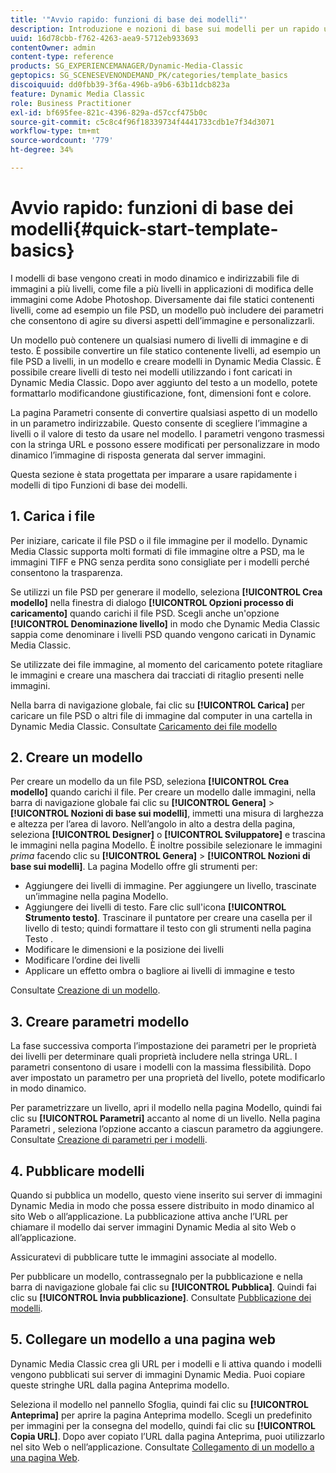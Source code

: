 ```yaml
---
title: '"Avvio rapido: funzioni di base dei modelli"'
description: Introduzione e nozioni di base sui modelli per un rapido utilizzo.
uuid: 16d78cbb-f762-4263-aea9-5712eb933693
contentOwner: admin
content-type: reference
products: SG_EXPERIENCEMANAGER/Dynamic-Media-Classic
geptopics: SG_SCENESEVENONDEMAND_PK/categories/template_basics
discoiquuid: dd0fbb39-3f6a-496b-a9b6-63b11dcb823a
feature: Dynamic Media Classic
role: Business Practitioner
exl-id: bf695fee-821c-4396-829a-d57ccf475b0c
source-git-commit: c5c8c4f96f18339734f4441733cdb1e7f34d3071
workflow-type: tm+mt
source-wordcount: '779'
ht-degree: 34%

---
```


# Avvio rapido: funzioni di base dei modelli{#quick-start-template-basics}

I modelli di base vengono creati in modo dinamico e indirizzabili file di immagini a più livelli, come file a più livelli in applicazioni di modifica delle immagini come Adobe Photoshop. Diversamente dai file statici contenenti livelli, come ad esempio un file PSD, un modello può includere dei parametri che consentono di agire su diversi aspetti dell’immagine e personalizzarli.

Un modello può contenere un qualsiasi numero di livelli di immagine e di testo. È possibile convertire un file statico contenente livelli, ad esempio un file PSD a livelli, in un modello e creare modelli in Dynamic Media Classic. È possibile creare livelli di testo nei modelli utilizzando i font caricati in Dynamic Media Classic. Dopo aver aggiunto del testo a un modello, potete formattarlo modificandone giustificazione, font, dimensioni font e colore.

La pagina Parametri consente di convertire qualsiasi aspetto di un modello in un parametro indirizzabile. Questo consente di scegliere l’immagine a livelli o il valore di testo da usare nel modello. I parametri vengono trasmessi con la stringa URL e possono essere modificati per personalizzare in modo dinamico l’immagine di risposta generata dal server immagini.

Questa sezione è stata progettata per imparare a usare rapidamente i modelli di tipo Funzioni di base dei modelli.

## 1. Carica i file

Per iniziare, caricate il file PSD o il file immagine per il modello. Dynamic Media Classic supporta molti formati di file immagine oltre a PSD, ma le immagini TIFF e PNG senza perdita sono consigliate per i modelli perché consentono la trasparenza.

Se utilizzi un file PSD per generare il modello, seleziona **[!UICONTROL Crea modello]** nella finestra di dialogo **[!UICONTROL Opzioni processo di caricamento]** quando carichi il file PSD. Scegli anche un&#39;opzione **[!UICONTROL Denominazione livello]** in modo che Dynamic Media Classic sappia come denominare i livelli PSD quando vengono caricati in Dynamic Media Classic.

Se utilizzate dei file immagine, al momento del caricamento potete ritagliare le immagini e creare una maschera dai tracciati di ritaglio presenti nelle immagini.

Nella barra di navigazione globale, fai clic su **[!UICONTROL Carica]** per caricare un file PSD o altri file di immagine dal computer in una cartella in Dynamic Media Classic. Consultate [Caricamento dei file modello](uploading-template-files.md#uploading_template_files)

## 2. Creare un modello

Per creare un modello da un file PSD, seleziona **[!UICONTROL Crea modello]** quando carichi il file. Per creare un modello dalle immagini, nella barra di navigazione globale fai clic su **[!UICONTROL Genera]** > **[!UICONTROL Nozioni di base sui modelli]**, immetti una misura di larghezza e altezza per l’area di lavoro. Nell’angolo in alto a destra della pagina, seleziona **[!UICONTROL Designer]** o **[!UICONTROL Sviluppatore]** e trascina le immagini nella pagina Modello. È inoltre possibile selezionare le immagini *prima* facendo clic su **[!UICONTROL Genera]** > **[!UICONTROL Nozioni di base sui modelli]**. La pagina Modello offre gli strumenti per:

* Aggiungere dei livelli di immagine. Per aggiungere un livello, trascinate un’immagine nella pagina Modello.
* Aggiungere dei livelli di testo. Fare clic sull&#39;icona **[!UICONTROL Strumento testo]**. Trascinare il puntatore per creare una casella per il livello di testo; quindi formattare il testo con gli strumenti nella pagina Testo .
* Modificare le dimensioni e la posizione dei livelli
* Modificare l’ordine dei livelli
* Applicare un effetto ombra o bagliore ai livelli di immagine e testo

Consultate [Creazione di un modello](creating-template.md#creating_a_template).

## 3. Creare parametri modello

La fase successiva comporta l’impostazione dei parametri per le proprietà dei livelli per determinare quali proprietà includere nella stringa URL. I parametri consentono di usare i modelli con la massima flessibilità. Dopo aver impostato un parametro per una proprietà del livello, potete modificarlo in modo dinamico.

Per parametrizzare un livello, apri il modello nella pagina Modello, quindi fai clic su **[!UICONTROL Parametri]** accanto al nome di un livello. Nella pagina Parametri , seleziona l’opzione accanto a ciascun parametro da aggiungere. Consultate [Creazione di parametri per i modelli](creating-template-parameters.md#creating_template_parameters).

## 4. Pubblicare modelli

Quando si pubblica un modello, questo viene inserito sui server di immagini Dynamic Media in modo che possa essere distribuito in modo dinamico al sito Web o all’applicazione. La pubblicazione attiva anche l’URL per chiamare il modello dai server immagini Dynamic Media al sito Web o all’applicazione.

Assicuratevi di pubblicare tutte le immagini associate al modello.

Per pubblicare un modello, contrassegnalo per la pubblicazione e nella barra di navigazione globale fai clic su **[!UICONTROL Pubblica]**. Quindi fai clic su **[!UICONTROL Invia pubblicazione]**. Consultate [Pubblicazione dei modelli](publishing-templates.md#publishing_templates).

## 5. Collegare un modello a una pagina web

Dynamic Media Classic crea gli URL per i modelli e li attiva quando i modelli vengono pubblicati sui server di immagini Dynamic Media. Puoi copiare queste stringhe URL dalla pagina Anteprima modello.

Seleziona il modello nel pannello Sfoglia, quindi fai clic su **[!UICONTROL Anteprima]** per aprire la pagina Anteprima modello. Scegli un predefinito per immagini per la consegna del modello, quindi fai clic su **[!UICONTROL Copia URL]**. Dopo aver copiato l’URL dalla pagina Anteprima, puoi utilizzarlo nel sito Web o nell’applicazione. Consultate [Collegamento di un modello a una pagina Web](linking-template-web-page.md#linking_a_template_to_a_web_page).
